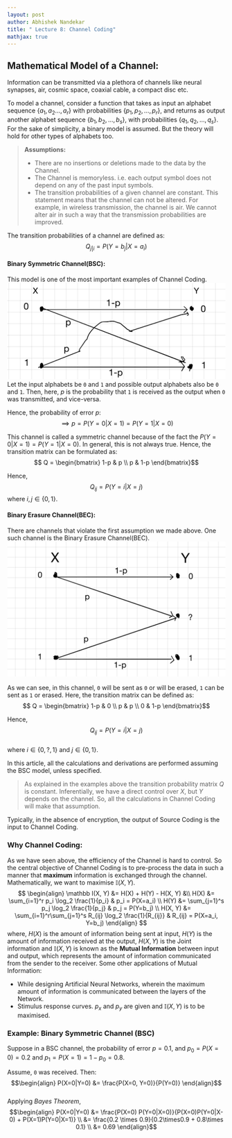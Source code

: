 ```yaml
---
layout: post   
author: Abhishek Nandekar   
title: " Lecture 8: Channel Coding"
mathjax: true
---
```


## Mathematical Model of a Channel:

Information can be transmitted via a plethora of channels like neural synapses, air, cosmic space, coaxial cable, a compact disc etc.

To model a channel, consider a function that takes as input an alphabet sequence $\{a_1, a_2 \ldots, a_r\}$ with probabilities $\{p_1, p_2, \ldots, p_r\}$, and returns as output another alphabet sequence $\{b_1, b_2, \ldots, b_s\}$, with probabilities $\{q_1, q_2, \ldots, q_s\}$. For the sake of simplicity, a binary model is assumed. But the theory will hold for other types of alphabets too.

>**Assumptions:**
>- There are no insertions or deletions made to the data by the Channel.
>- The Channel is memoryless. i.e. each output symbol does not depend on any of the past input symbols.
>- The transition probabilities of a given channel are constant. This statement means that the channel can not be altered. For example, in wireless transmission, the channel is air. We cannot alter air in such a way that the transmission probabilities are improved.

The transition probabilities of a channel are defined as:   
$$Q_{j|i} = P(Y=b_j|X=a_i)$$  

#### Binary Symmetric Channel(BSC):

This model is one of the most important examples of Channel Coding.
![BSC](../images/Lec8-BSC.JPG)
Let the input alphabets be `0` and `1` and possible output alphabets also be `0` and `1`. Then, here, $p$ is the probability that `1` is received as the output when `0` was transmitted, and vice-versa.

Hence, the probability of error $p$:
$$ \implies p = P(Y= 0 | X = 1) = P(Y=1|X=0) $$

This channel is called a symmetric channel because of the fact the $P(Y=0|X=1) = P(Y=1|X=0)$. In general, this is not always true. Hence, the transition matrix can be formulated as:
$$ Q = \begin{bmatrix} 1-p & p \\ p & 1-p \end{bmatrix}$$

Hence,
$$Q_{ij} = P(Y=i|X=j)$$
where $i, j \in \{0, 1\}$.  

#### Binary Erasure Channel(BEC):
There are channels that violate the first assumption we made above. One such channel is the Binary Erasure Channel(BEC).
![BEC](../images/Lec8BEC.JPG)

As we can see, in this channel, `0` will be sent as `0` or will be erased, `1` can be sent as `1` or erased. Here, the transition matrix can be defined as:
$$ Q = \begin{bmatrix} 1-p & 0 \\ p & p \\ 0 & 1-p \end{bmatrix}$$  

Hence,
$$Q_{ij} = P(Y=i|X=j)$$  
where $i \in \{0, ?, 1\}$ and $j \in \{0, 1\}$.

In this article, all the calculations and derivations are performed assuming the BSC model, unless specified.

>As explained in the examples above the transition probability matrix $Q$ is constant. Inferentially, we have a direct control over $X$, but $Y$ depends on the channel. So, all the calculations in Channel Coding will make that assumption.

Typically, in the absence of encryption, the output of Source Coding is the input to Channel Coding.

### Why Channel Coding:

As we have seen above, the efficiency of the Channel is hard to control. So the central objective of Channel Coding is to pre-process the data in such a manner that **maximum** information is exchanged through the channel. Mathematically, we want to maximise $\mathbb I(X, Y)$.  
$$ \begin{align} \mathbb I(X, Y) &= H(X) + H(Y) - H(X, Y) &\\
H(X) &= \sum_{i=1}^r p_i \log_2 \frac{1}{p_i} & p_i = P(X=a_i) \\
H(Y) &= \sum_{j=1}^s p_j \log_2 \frac{1}{p_j} & p_j = P(Y=b_j) \\
H(X, Y) &= \sum_{i=1}^r\sum_{j=1}^s R_{ij} \log_2 \frac{1}{R_{ij}} & R_{ij} = P(X=a_i, Y=b_j)
 \end{align} $$
where, $H(X)$ is the amount of information being sent at input, $H(Y)$ is the amount of information received at the output, $H(X, Y)$ is the Joint information and $\mathbb I(X, Y)$ is known as the **Mutual Information** between input and output, which represents the amount of information communicated from the sender to the receiver. Some  other applications of Mutual Information:
- While designing Artificial Neural Networks, wherein the maximum amount of information is communicated between the layers of the Network.  
- Stimulus response curves. $p_x$ and $p_y$ are given and $\mathbb I(X, Y)$ is to be maximised.


### Example: Binary Symmetric Channel (BSC)

Suppose in a BSC channel, the probability of error $p = 0.1$, and $p_0 = P(X=0) = 0.2$ and $p_1 = P(X=1) = 1-p_0 = 0.8$.  


Assume, `0` was received. Then:
$$\begin{align} P(X=0|Y=0) &= \frac{P(X=0, Y=0)}{P(Y=0)} \end{align}$$  
Applying *Bayes Theorem*,   
$$\begin{align} P(X=0|Y=0) &= \frac{P(X=0) P(Y=0|X=0)}{P(X=0)P(Y=0|X-0) + P(X=1)P(Y=0|X=1)} \\
&= \frac{0.2 \times 0.9}{0.2\times0.9 + 0.8\times 0.1} \\
&= 0.69 \end{align}$$  
